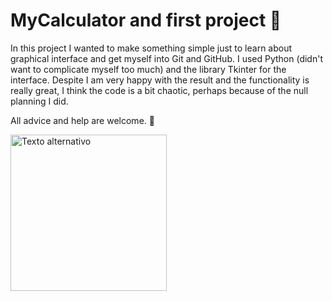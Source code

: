 # MyCalculator and first project :slightly_smiling_face:
In this project I wanted to make something simple just to learn about graphical interface and get myself into Git and GitHub.
I used Python (didn't want to complicate myself too much) and the library Tkinter for the interface. Despite I am very happy with the result and the functionality is
really great, I think the code is a bit chaotic, perhaps because of the null planning I did.  

All advice and help are welcome. :cowboy_hat_face:


<img src="https://github.com/AlexPMontes/MyCalculator/assets/117988106/eb5272c9-20af-4747-b29e-e6c2d2b4b179" alt="Texto alternativo" style="width:250px;height:auto;">

